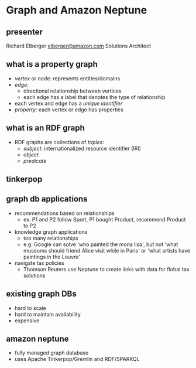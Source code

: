 # Graph and Amazon Neptune

## presenter
Richard Elberger
elberger@amazon.com
Solutions Architect

## what is a property graph
- *vertex* or *node*: represents entities/domains
- *edge*:
  - directional relationship between vertices
  - each edge has a label that denotes the type of relationship
- each vertex and edge has a *unique identifier*
- *property*: each vertex or edge has properties

## what is an RDF graph
- RDF graphs are collections of *triples*:
  - *subject*: internationalized resource identifier (IRI)
  - *object*
  - *predicate*

## tinkerpop

## graph db applications
- recommendations based on relationships
  - ex. P1 and P2 follow Sport, P1 bought Product, recommend Product to P2
- knowledge graph applications
  - too many relationships
  - e.g. Google can solve 'who painted the mona lisa',
         but not 'what museums should friend Alice visit while in Paris'
         or 'what artists have paintings in the Louvre'
- navigate tax policies
  - Thomson Reuters use Neptune to create links with data for flobal tax solutions

## existing graph DBs

- hard to scale
- hard to maintain availability
- expensive

## amazon neptune

- fully managed graph database
- uses Apache Tinkerpop/Gremlin and RDF/SPARKQL
